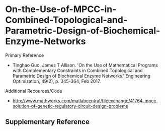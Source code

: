 # On-the-Use-of-MPCC-in-Combined-Topological-and-Parametric-Design-of-Biochemical-Enzyme-Networks

Primary Reference
- Tinghao Guo, James T Allison. 'On the Use of Mathematical Programs with Complementary Constraints in Combined Topological and Parametric Design of Biochemical Enzyme Networks.' Engineering Optimization, 49(2), p. 345-364, Feb 2017.

Additional Recources/Code
- http://www.mathworks.com/matlabcentral/fileexchange/41764-mpcc-solution-of-genetic-regulatory-circuit-design-problems

Supplementary Reference
- 
